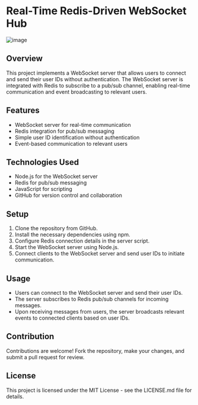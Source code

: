 # Real-Time Redis-Driven WebSocket Hub
![image](https://github.com/skushagra9/RedisWS-Hub/assets/120712705/45ec3c94-b5c6-4312-94d9-5dcbef13b4f3)


## Overview
This project implements a WebSocket server that allows users to connect and send their user IDs without authentication. The WebSocket server is integrated with Redis to subscribe to a pub/sub channel, enabling real-time communication and event broadcasting to relevant users.

## Features
- WebSocket server for real-time communication
- Redis integration for pub/sub messaging
- Simple user ID identification without authentication
- Event-based communication to relevant users

## Technologies Used
- Node.js for the WebSocket server
- Redis for pub/sub messaging
- JavaScript for scripting
- GitHub for version control and collaboration

## Setup
1. Clone the repository from GitHub.
2. Install the necessary dependencies using npm.
3. Configure Redis connection details in the server script.
4. Start the WebSocket server using Node.js.
5. Connect clients to the WebSocket server and send user IDs to initiate communication.

## Usage
- Users can connect to the WebSocket server and send their user IDs.
- The server subscribes to Redis pub/sub channels for incoming messages.
- Upon receiving messages from users, the server broadcasts relevant events to connected clients based on user IDs.

## Contribution
Contributions are welcome! Fork the repository, make your changes, and submit a pull request for review.

## License
This project is licensed under the MIT License - see the LICENSE.md file for details.
